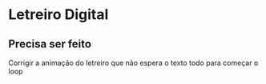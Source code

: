 # Letreiro Digital

<!-- exemplo de comportamento https://codepen.io/jesuskinto/pen/wvJeVez -->

## Precisa ser feito

Corrigir a animação do letreiro que não espera o texto todo para começar o loop

